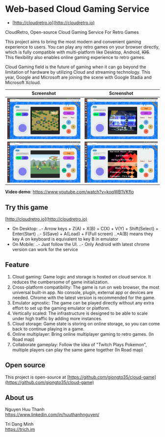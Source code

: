# Web-based Cloud Gaming Service
- [http://cloudretro.io](http://cloudretro.io)

CloudRetro, Open-source Cloud Gaming Service For Retro Games
  
This project aims to bring the most modern and convenient gaming experience to users. You can play any retro games on your browser directly, which is fully compatible with multi-platform like Desktop, Android, ~~IOS~~. This flexibility also enables online gaming experience to retro games.  

Cloud Gaming field is the future of gaming when it can go beyond the limitation of hardware by utilizing Cloud and streaming technology. This year, Google and Microsoft are joining the scene with Google Stadia and Microsoft Xcloud.

Screenshot | Screenshot
:-------------------------:|:-------------------------:
![screenshot](document/img/landing-page-ps-hm.png)|![screenshot](document/img/landing-page-ps-x4.png)
![screenshot](document/img/landing-page-gb.png)|![screenshot](document/img/landing-page-front.png)

**Video demo**: https://www.youtube.com/watch?v=koqWB1VKflo

## Try this game 
[http://cloudretro.io](http://cloudretro.io)
- On Desktop: 
..- Arrow keys + Z(A) + X(B) + C(X) + V(Y) + Shift(Select) + Enter(Start)
..- S(Save) + A(Load) + F(Full screen)
..\*A(B) means they key A on keyboard is equivalent to key B in emulator
- On Mobile:
..- Just follow the UI.
..- Only Android with latest chrome version can work for  the service

## Feature
1. Cloud gaming: Game logic and storage is hosted on cloud service. It reduces the cumbersome of game initialization.
2. Cross-platform compatibility: The game is run on web browser, the most universal built-in app. No console, plugin, external app or devices are needed. Chrome with the latest version is recommended for the game. 
3. Emulator agnostic: The game can be played directly without any extra effort to set up the gaming emulator or platform.
4. Vertically scaled: The infrastructure is designed to be able to scale under high traffic by adding more instances.
5. Cloud storage: Game state is storing on online storage, so you can come back to continue playing in a game.
6. Online multiplayer: Bring online multiplayer gaming to retro games. (In Road map)
7. Collaborate gameplay: Follow the idea of "Twitch Plays Pokemon", multiple players can play the same game together (In Road map)

## Open source
This project is open-source at [https://github.com/giongto35/cloud-game](https://github.com/giongto35/cloud-game) 

## About us

Nguyen Huu Thanh  
https://www.linkedin.com/in/huuthanhnguyen/  

Tri Dang Minh  
https://trich.im  

